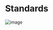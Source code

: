 
# Standards

![image](https://github.com/user-attachments/assets/f057f3be-38ae-4c49-bf03-0da50a49139d)



